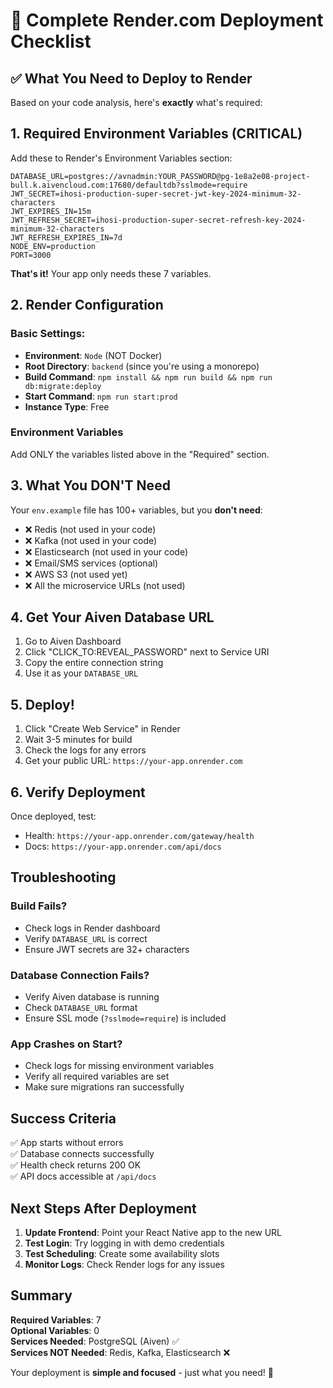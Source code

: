 # 🚀 Complete Render.com Deployment Checklist

## ✅ What You Need to Deploy to Render

Based on your code analysis, here's **exactly** what's required:

## 1. Required Environment Variables (CRITICAL)

Add these to Render's Environment Variables section:

```env
DATABASE_URL=postgres://avnadmin:YOUR_PASSWORD@pg-1e8a2e08-project-bull.k.aivencloud.com:17680/defaultdb?sslmode=require
JWT_SECRET=ihosi-production-super-secret-jwt-key-2024-minimum-32-characters
JWT_EXPIRES_IN=15m
JWT_REFRESH_SECRET=ihosi-production-super-secret-refresh-key-2024-minimum-32-characters
JWT_REFRESH_EXPIRES_IN=7d
NODE_ENV=production
PORT=3000
```

**That's it!** Your app only needs these 7 variables.

## 2. Render Configuration

### Basic Settings:
- **Environment**: `Node` (NOT Docker)
- **Root Directory**: `backend` (since you're using a monorepo)
- **Build Command**: `npm install && npm run build && npm run db:migrate:deploy`
- **Start Command**: `npm run start:prod`
- **Instance Type**: Free

### Environment Variables
Add ONLY the variables listed above in the "Required" section.

## 3. What You DON'T Need

Your `env.example` file has 100+ variables, but you **don't need**:
- ❌ Redis (not used in your code)
- ❌ Kafka (not used in your code)
- ❌ Elasticsearch (not used in your code)
- ❌ Email/SMS services (optional)
- ❌ AWS S3 (not used yet)
- ❌ All the microservice URLs (not used)

## 4. Get Your Aiven Database URL

1. Go to Aiven Dashboard
2. Click "CLICK_TO:REVEAL_PASSWORD" next to Service URI
3. Copy the entire connection string
4. Use it as your `DATABASE_URL`

## 5. Deploy!

1. Click "Create Web Service" in Render
2. Wait 3-5 minutes for build
3. Check the logs for any errors
4. Get your public URL: `https://your-app.onrender.com`

## 6. Verify Deployment

Once deployed, test:
- Health: `https://your-app.onrender.com/gateway/health`
- Docs: `https://your-app.onrender.com/api/docs`

## Troubleshooting

### Build Fails?
- Check logs in Render dashboard
- Verify `DATABASE_URL` is correct
- Ensure JWT secrets are 32+ characters

### Database Connection Fails?
- Verify Aiven database is running
- Check `DATABASE_URL` format
- Ensure SSL mode (`?sslmode=require`) is included

### App Crashes on Start?
- Check logs for missing environment variables
- Verify all required variables are set
- Make sure migrations ran successfully

## Success Criteria

✅ App starts without errors  
✅ Database connects successfully  
✅ Health check returns 200 OK  
✅ API docs accessible at `/api/docs`

## Next Steps After Deployment

1. **Update Frontend**: Point your React Native app to the new URL
2. **Test Login**: Try logging in with demo credentials
3. **Test Scheduling**: Create some availability slots
4. **Monitor Logs**: Check Render logs for any issues

## Summary

**Required Variables**: 7  
**Optional Variables**: 0  
**Services Needed**: PostgreSQL (Aiven) ✅  
**Services NOT Needed**: Redis, Kafka, Elasticsearch ❌

Your deployment is **simple and focused** - just what you need! 🚀

